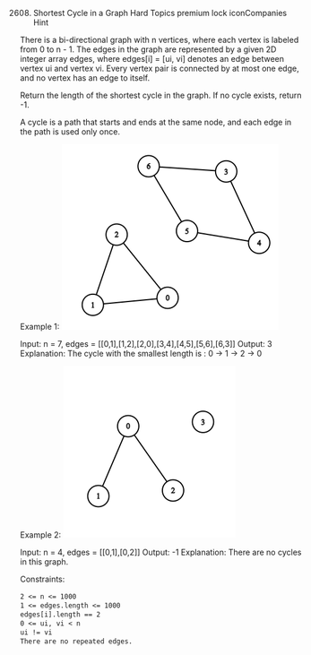 2608. Shortest Cycle in a Graph
Hard
Topics
premium lock iconCompanies
Hint

There is a bi-directional graph with n vertices, where each vertex is labeled from 0 to n - 1. The edges in the graph are represented by a given 2D integer array edges, where edges[i] = [ui, vi] denotes an edge between vertex ui and vertex vi. Every vertex pair is connected by at most one edge, and no vertex has an edge to itself.

Return the length of the shortest cycle in the graph. If no cycle exists, return -1.

A cycle is a path that starts and ends at the same node, and each edge in the path is used only once.


Example 1:
 ![alt text](assets/image.png)

Input: n = 7, edges = [[0,1],[1,2],[2,0],[3,4],[4,5],[5,6],[6,3]]
Output: 3
Explanation: The cycle with the smallest length is : 0 -> 1 -> 2 -> 0 

Example 2:
![alt text](assets/image-1.png)

Input: n = 4, edges = [[0,1],[0,2]]
Output: -1
Explanation: There are no cycles in this graph.

 

Constraints:

    2 <= n <= 1000
    1 <= edges.length <= 1000
    edges[i].length == 2
    0 <= ui, vi < n
    ui != vi
    There are no repeated edges.

